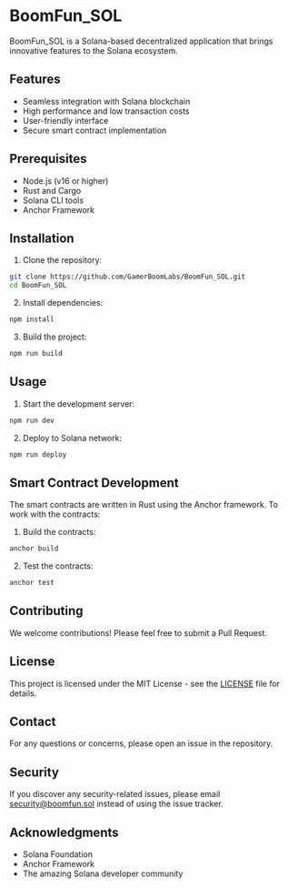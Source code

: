 # BoomFun_SOL

BoomFun_SOL is a Solana-based decentralized application that brings innovative features to the Solana ecosystem.

## Features

- Seamless integration with Solana blockchain
- High performance and low transaction costs
- User-friendly interface
- Secure smart contract implementation

## Prerequisites

- Node.js (v16 or higher)
- Rust and Cargo
- Solana CLI tools
- Anchor Framework

## Installation

1. Clone the repository:
```bash
git clone https://github.com/GamerBoomLabs/BoomFun_SOL.git
cd BoomFun_SOL
```

2. Install dependencies:
```bash
npm install
```

3. Build the project:
```bash
npm run build
```

## Usage

1. Start the development server:
```bash
npm run dev
```

2. Deploy to Solana network:
```bash
npm run deploy
```

## Smart Contract Development

The smart contracts are written in Rust using the Anchor framework. To work with the contracts:

1. Build the contracts:
```bash
anchor build
```

2. Test the contracts:
```bash
anchor test
```

## Contributing

We welcome contributions! Please feel free to submit a Pull Request.

## License

This project is licensed under the MIT License - see the [LICENSE](LICENSE) file for details.

## Contact

For any questions or concerns, please open an issue in the repository.

## Security

If you discover any security-related issues, please email security@boomfun.sol instead of using the issue tracker.

## Acknowledgments

- Solana Foundation
- Anchor Framework
- The amazing Solana developer community 